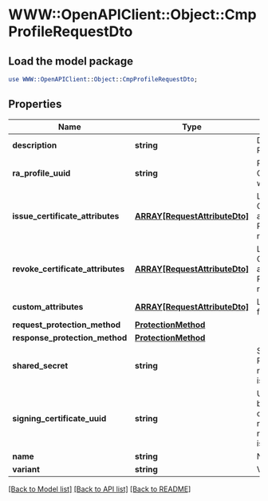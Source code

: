 # WWW::OpenAPIClient::Object::CmpProfileRequestDto

## Load the model package
```perl
use WWW::OpenAPIClient::Object::CmpProfileRequestDto;
```

## Properties
Name | Type | Description | Notes
------------ | ------------- | ------------- | -------------
**description** | **string** | Description of the CMP Profile | [optional] 
**ra_profile_uuid** | **string** | RA Profile UUID that the CMP Profile is associated with | [optional] 
**issue_certificate_attributes** | [**ARRAY[RequestAttributeDto]**](RequestAttributeDto.md) | List of Attributes to issue Certificate for the associated RA Profile. Required when raProfileUuid is provided | [optional] 
**revoke_certificate_attributes** | [**ARRAY[RequestAttributeDto]**](RequestAttributeDto.md) | List of Attributes to revoke Certificate for the associated RA Profile. Required when raProfileUuid is provided | [optional] 
**custom_attributes** | [**ARRAY[RequestAttributeDto]**](RequestAttributeDto.md) | List of Custom Attributes for CMP Profile | [optional] 
**request_protection_method** | [**ProtectionMethod**](ProtectionMethod.md) |  | 
**response_protection_method** | [**ProtectionMethod**](ProtectionMethod.md) |  | 
**shared_secret** | **string** | Shared secret for the CMP Request. Required when requestProtectionMethod is sharedSecret | [optional] 
**signing_certificate_uuid** | **string** | UUID of the Certificate to be used as signing certificate for CMP responses. Required when responseProtectionMethod is signature | [optional] 
**name** | **string** | Name of the CMP Profile | 
**variant** | **string** | Variant of the CMP Profile | 

[[Back to Model list]](../README.md#documentation-for-models) [[Back to API list]](../README.md#documentation-for-api-endpoints) [[Back to README]](../README.md)


